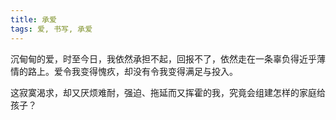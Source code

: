```yaml
---
title: 承爱
tags: 爱, 书写, 承爱
---
```



沉甸甸的爱，时至今日，我依然承担不起，回报不了，依然走在一条辜负得近乎薄情的路上。爱令我变得愧疚，却没有令我变得满足与投入。

这寂寞渴求，却又厌烦难耐，强迫、拖延而又挥霍的我，究竟会组建怎样的家庭给孩子？

